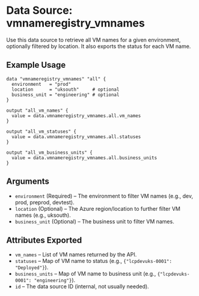 # Data Source: vmnameregistry_vmnames

Use this data source to retrieve all VM names for a given environment, optionally filtered by location. It also exports the status for each VM name.

## Example Usage

```hcl
data "vmnameregistry_vmnames" "all" {
  environment   = "prod"
  location      = "uksouth"     # optional
  business_unit = "engineering" # optional
}

output "all_vm_names" {
  value = data.vmnameregistry_vmnames.all.vm_names
}

output "all_vm_statuses" {
  value = data.vmnameregistry_vmnames.all.statuses
}

output "all_vm_business_units" {
  value = data.vmnameregistry_vmnames.all.business_units
}
```

## Arguments

- `environment` (Required) – The environment to filter VM names (e.g., dev, prod, preprod, devtest).
- `location` (Optional) – The Azure region/location to further filter VM names (e.g., uksouth).
- `business_unit` (Optional) – The business unit to filter VM names.

## Attributes Exported

- `vm_names` – List of VM names returned by the API.
- `statuses` – Map of VM name to status (e.g., `{"lcpdevuks-0001": "Deployed"}`).
- `business_units` – Map of VM name to business unit (e.g., `{"lcpdevuks-0001": "engineering"}`).
- `id` – The data source ID (internal, not usually needed).
